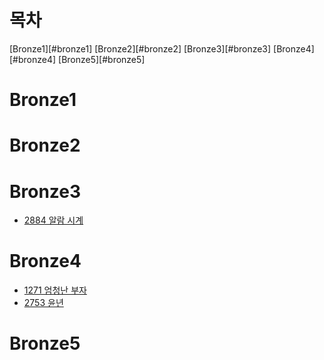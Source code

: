 # 목차

[Bronze1][#bronze1]
[Bronze2][#bronze2]
[Bronze3][#bronze3]
[Bronze4][#bronze4]
[Bronze5][#bronze5]

# Bronze1

# Bronze2

# Bronze3

- [2884 알람 시계](./Bronze03_2884)

# Bronze4

- [1271 엄청난 부자](./Bronze4_1271)
- [2753 윤년](./Bronze4_2753)

# Bronze5
